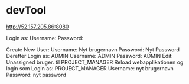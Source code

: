 # devTool 


http://52.157.205.86:8080

Login as:
Username:
Password:



Create New User:
Username: Nyt brugernavn
Password: Nyt Password
Derefter
Login as: ADMIN
Username: ADMIN
Password: ADMIN
Edit: Unassigned bruger. til PROJECT_MANAGER
Reload webapplikationen og login som
Login as: PROJECT_MANAGER
Username: nyt brugernavn
Password: nyt password
